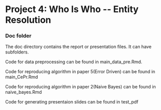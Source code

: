 # Project 4: Who Is Who -- Entity Resolution

### Doc folder

The doc directory contains the report or presentation files. It can have subfolders.   

Code for data preprocessing can be found in main_data_pre.Rmd.   

Code for reproducing algorithm in paper 5(Error Driven) can be found in main_CePr.Rmd   

Code for reproducing algorithm in paper 2(Naive Bayes) can be found in naive_bayes.Rmd

Code for generating presentaion slides can be found in test_pdf   

